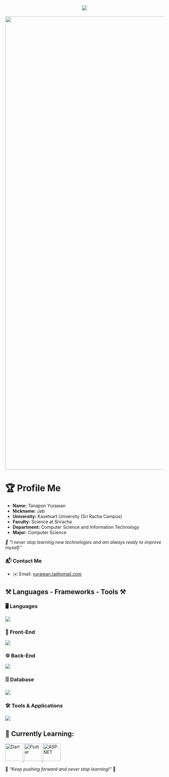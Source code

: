 <h1 align="center">
    <img src="https://readme-typing-svg.herokuapp.com/?font=Righteous&size=35&center=true&vCenter=true&width=500&height=70&duration=4000&lines=Hi+There!+👋;+I'm+Tanapon+Yurawan!;" />
</h1>

 <img src="https://i.pinimg.com/originals/cc/c2/ab/ccc2ab0a383bf52bac28cb8546d1afc2.gif" width="1440" heigth="50" />

# 🏆 **Profile Me**
- **Name:** Tanapon Yurawan  
- **Nickname:** Jab  
- **University:** Kasetsart University (Sri Racha Campus)  
- **Faculty:** Science at Sriracha  
- **Department:** Computer Science and Information Technology  
- **Major:** Computer Science  

*🚀 "I never stop learning new technologies and am always ready to improve myself."*  

### 📬 **Contact Me**
- ✉️ Email: [yurawan.ta@gmail.com](mailto:yurawan.ta@gmail.com)

<h2 align="start">⚒️ Languages - Frameworks - Tools ⚒️</h2>

### 🖥️ **Languages**
<p align="startstart">
    <img src="https://skillicons.dev/icons?i=python,javascript,firebase,c,cpp,java" />
</p>

### 🎨 **Front-End**
<p align="start">
    <img src="https://skillicons.dev/icons?i=html,css,nextjs,react,vue,bootstrap" />
</p>

### ⚙️ **Back-End**
<p align="start">
    <img src="https://skillicons.dev/icons?i=nodejs,express" />
</p>

### 🗄️ **Database**
<p align="start">
    <img src="https://skillicons.dev/icons?i=postgres,mysql" />
</p>

### 🛠️ **Tools & Applications**
<p align="start">
    <img src="https://skillicons.dev/icons?i=figma,git,vscode" />
</p>

## 🧠 **Currently Learning:**
<p align="start">
<a href="https://dart.dev/" target="_blank" rel="noreferrer">
  <img src="https://raw.githubusercontent.com/danielcranney/readme-generator/main/public/icons/skills/dart-colored.svg" width="56" height="56" alt="Dart" />
</a>
<a href="https://flutter.dev/" target="_blank" rel="noreferrer">
  <img src="https://raw.githubusercontent.com/danielcranney/readme-generator/main/public/icons/skills/flutter-colored.svg" width="56" height="56" alt="Flutter" />
</a>
<a href="https://dotnet.microsoft.com/en-us/apps/aspnet" target="_blank" rel="noreferrer">
  <img src="https://raw.githubusercontent.com/danielcranney/readme-generator/main/public/icons/skills/csharp-colored.svg" width="56" height="56" alt="ASP.NET" />
</a>
</p>

🌟 *“Keep pushing forward and never stop learning!”* 🚀
